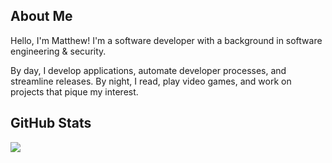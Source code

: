 ## About Me
Hello, I'm Matthew! I'm a software developer with a background in software engineering & security.

By day, I develop applications, automate developer processes, and streamline releases.
By night, I read, play video games, and work on projects that pique my interest.

## GitHub Stats
![](https://github-readme-stats-git-master-matthews-projects-6327467c.vercel.app/api/top-langs/?username=geistindersh&theme=tokyonight&hide_border=true&layout=compact&count_private=true&count_weight=0.5&size_weight=0.5)
